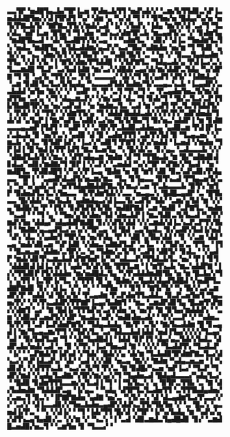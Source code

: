 ▃▃▜▛▝▅▟█▜▄▃▙▞▜▛▐▃▅▝▛▟▅▃▙▜▜▝▅▟▚▟▞▞▝▃▆▞▙▜▜▟▊▃▚▛▐▃▅▟▟▟█▜▅▞▞▟▐▜▛▟▜▝▚▞▝▟▆▝▄▝▚▞▟▝▜▝▝▝▉▜▅▞▅▝█▟▄▞▚▞▅▝▅▜▞▛▇▃▙▜▞▝▇▛▇▃▜▜▞▞▆▟▞▃▟▝▐▞▝▞▙▟▚▝▐▟▄▝▆▞▛▞▟▝▃▞▜▝▜▃▞▟▃▝▅▛▐▃▅▝█▜▄▜▝▜▝▟▅▝▚▟▚▃▞▟▆▜▛▃▙▝▆▃▄▟▜▞▃▝▞▝▊▟▆▜▄▝▆▟█▜▙▃▟▝▝▟▞▜▃▟█▜▚▜▞▃▄▝▝▝▚▟▆▜▃▝▝▟▊▞▝▟▐▃▝▜▅▟▆▜▃▜▚▝▅▟▃▝▆▟█▜▄▝▄▜▟▃▟▟▆▞▄▃▛▞▚▃▞▜▙▞▚▟▇▟▅▝▅▞▆▝▜▝▜▟▊▝▄▜▞▞▄▝▚▃▝▟▆▞▙▜▝▞▅▜▙▞▛▝▃▝▚▟▊▜▙▜▝▃▝▝▅▝▞▝▉▃▃▜▄▟▄▟▆▝▜▜▄▝▞▟▝▞▙▝▐▝▇▜▞▟▆▞▛▜▟▟█▝▝▞▙▛▇▜▃▝▜▟▄▃▟▞▄▝▛▟▐▃▞▃▚▜▃▃▆▟█▝▜▃▛▝▃▞▙▟▐▟▇▝▆▞▃▞▞▟█▟▞▃▄▞▟▞▆▞▟▟▛▃▜▟▄▝▚▞▟▛▇▝▜▝▊▝▃▞▙▝▜▜▞▞▃▝▛▟▝▃▃▃▃▞▝▟▞▞▜▝▊▞▄▟▜▝▟▜▞▝▐▟▇▟▃▞▝▃▆▝▊▟▊▜▃▜▃▞▙▜▄▟▄▝▚▃▃▃▟▜▟▞▙▟▆▞▜▞▃▃▄▃▚▃▙▝▐▃▄▟▛▞▃▃▙▟▟▝▅▜▅▝▇▞▞▝▞▝▄▟▛▝▚▝▛▝▃▜▝▜▚▞▜▝▃▝▛▃▄▟▅▜▅▃▜▞▆▞▟▟▜▜▅▝▃▞▄▝▞▜▝▟▄▃▆▃▛▞▝▞▆▞▄▟▝▟▃▝▜▝▊▟▞▜▝▝█▞▃▜▃▞▃▛▐▜▙▜▙▟▉▜▛▞▅▝▅▞▃▟▚▟▝▝▅▝▆▟▆▃▜▃▝▃▟▝▆▝▃▟▜▝▛▃▜▃▜▜▟▟▜▞▚▝▛▟▞▝▟▝▜▜▞▝▞▟▆▜▜▞▄▝▜▝▟▟▟▜▙▟▟▃▟▞▞▞▛▞▛▞▚▟▛▟▅▟▞▜▟▞▟▝▄▜▄▛▐▝▇▞▚▟▜▃▚▟▉▞▃▞▅▞▜▞▙▜▙▞▜▝▉▞▅▃▚▟▟▛▐▝▆▝▊▟▇▃▃▃▄▃▅▛▐▜▟▜▝▝▚▟▛▝▞▝▃▜▛▞▛▃▙▟▉▃▟▟▅▃▄▝▄▟▉▃▆▝▛▟▐▛▐▃▞▃▙▃▙▝▉▝▅▞▛▃▚▝▄▟▉▝▟▝▉▝▃▟▅▜▜▜▝▃▙▜▚▜▟▝▉▝▜▃▄▃▅▞▝▞▆▃▙▝▄▜▃▝▉▜▟▛▐▟▚▝▐▃▞▞▚▟▊▜▝▛▇▜▝▟▚▞▅▟▟▝▐▃▅▟▝▞▆▟▅▝▜▛▐▟▐▝█▝▆▟▐▞▛▛▐▟▜▝▇▃▜▃▅▜▄▝▚▝█▞▟▞▃▝▊▞▄▃▝▃▟▃▃▃▙▝▞▞▝▟▇▟▜▃▙▜▞▞▆▃▚▝▟▜▚▟▄▃▆▝▆▟▆▝▟▝▜▝▜▜▙▃▙▝▆▝█▞▚▟▇▟▊▟▊▟▃▞▚▟▊▞▆▟▇▞▜▝▉▛▐▝▞▃▛▞▝▃▅▟▟▝▚▞▞▜▛▝▚▛▇▞▞▜▄▟▝▝▅▝▆▟█▜▃▝▛▟▉▟█▜▝▞▚▞▞▛▐▃▄▝█▟▆▝▅▝▉▝▆▜▝▟▊▝▉▃▚▟▚▟▊▞▛▟▄▃▃▝▜▛▐▝▝▃▄▟▛▟▃▟▜▞▅▃▆▞▆▃▝▜▃▝▊▜▄▃▃▝▉▜▚▃▟▝▛▜▄▃▅▜▞▃▚▝▚▞▚▞▄▟▞▃▛▝▅▜▜▟▄▟▇▟▟▛▇▃▜▞▆▃▞▃▅▝▛▃▙▃▃▃▙▝▉▜▚▝▆▜▛▝▉▟▅▟▜▃▜▃▚▜▅▃▃▝▜▞▛▟▆▜▟▞▞▃▃▝▅▃▄▃▚▝█▟█▃▄▟▛▝▃▝█▜▙▃▃▝█▞▟▟▞▝▅▞▙▃▙▝▄▟▆▟▄▃▞▟▐▃▃▜▞▃▟▜▞▜▟▞▝▃▆▞▄▜▟▝▆▝▞▞▄▝█▟█▞▅▝▛▝▐▜▞▝▊▟▜▟▜▞▙▜▙▝▅▟█▛▇▟▝▃▆▝▆▟▉▝▃▛▇▜▃▝▅▟▆▝▚▃▟▝▝▝▜▝▄▝▝▜▅▞▄▜▞▟▅▞▜▟▝▟▅▃▙▛▐▝▆▃▜▟▊▃▜▞▙▃▟▝▚▞▛▞▆▟▚▜▅▝▟▟▄▞▚▟▄▟▟▛▇▟█▝▊▞▞▟▜▞▟▟▝▞▞▃▆▟▞▟▐▃▚▃▛▃▛▜▚▜▙▟▝▝▇▟▇▞▄▃▄▟▜▃▞▃▚▞▞▜▛▃▄▝▟▝█▟▝▃▄▜▄▟▃▝▊▞▄▟▛▞▙▟▐▞▅▟▝▟▚▝▟▃▝▞▄▟▅▜▝▜▛▞▅▝▅▞▛▟▄▝▛▝▝▟█▝▄▜▙▞▟▟▝▝▊▝▞▃▆▝▟▟▝▃▄▝▅▟▞▟▊▃▅▝▚▛▐▟▊▝▞▟▅▃▚▟▇▟▜▃▛▝▃▜▃▝▝▞▜▟▚▞▃▝▛▜▃▝▐▜▝▝█▃▅▃▅▝▟▟▆▞▃▜▛▞▃▝▅▝▜▟▆▞▃▜▞▜▝▃▟▜▝▟▉▜▞▝▊▟▃▝▝▞▄▟▛▝▆▟▞▟▊▜▚▃▆▃▙▟▚▛▇▜▅▛▐▞▚▞▚▟▃▃▛▞▜▜▟▃▙▜▃▝▅▞▝▛▐▝▊▜▝▟▟▟▊▟▐▟▐▃▚▛▐▝▄▟▞▜▞▟▚▜▙▝█▜▜▃▆▝▐▝▆▜▚▃▙▝▆▃▚▟▟▛▇▝▐▞▞▜▜▟▊▛▐▜▞▟▟▟▅▝▆▞▅▟█▟▃▜▄▝▚▜▚▟▟▟▆▟▉▜▙▝▅▝▆▝█▃▙▞▞▜▚▝▄▜▜▝▐▃▜▛▐▞▜▃▝▞▜▜▜▝█▝▄▝█▟▆▞▃▜▄▟▞▟▄▟▜▟█▟▝▞▅▟▛▜▃▟▇▛▇▟▊▝▊▞▝▟▐▃▝▞▚▝▚▝▝▝▜▜▅▝▝▝▊▜▝▝▇▜▞▜▞▝▚▝█▞▞▃▞▃▆▟▛▞▛▝▚▟▟▝▟▝█▞▄▜▞▝▛▃▄▟▆▝▛▃▛▟▅▜▜▃▟▟▃▝▉▃▛▃▅▜▅▜▝▜▄▃▅▞▛▞▝▞▚▜▚▃▟▟▛▞▛▛▇▛▐▃▄▞▙▟▇▜▝▝▆▃▝▃▆▟▛▟▊▜▄▝█▃▆▜▚▛▇▞▞▟▆▜▝▃▞▝▇▝█▟▐▞▜▜▜▟▚▞▃▞▛▟▅▝▄▝▅▞▛▝▇▝▉▜▄▞▆▟▟▟▚▝▝▃▆▝▞▟▉▃▛▃▅▟▜▞▞▟▛▝▆▃▟▃▚▟▚▝▅▟▊▟▅▃▟▞▝▝▛▞▃▃▛▝▞▝▚▟▅▃▜▞▛▞▜▝▃▛▐▃▛▟▅▛▇▜▞▝▜▟▄▃▙▟▄▝▇▞▛▝▃▜▞▝▇▞▙▃▟▟▆▝█▝▊▃▄▟▐▝▆▞▜▃▄▃▆▞▛▜▝▞▜▟▚▜▃▝▃▞▜▟▃▃▙▟▐▟▟▝▅▟▐▜▄▞▞▞▞▞▜▃▄▞▚▟▝▝▉▞▙▟▜▃▆▝▜▝▝▟▞▜▄▟█▟▐▝▐▟▟▝▊▛▐▜▝▟▄▞▄▃▜▟▞▞▙▟▃▝▟▟▛▃▙▞▅▟▞▃▟▝▃▝▉▝▞▜▚▝▐▃▞▜▅▃▟▝▇▝▝▞▞▞▝▜▃▟▟▜▚▝▜▃▟▃▛▝▐▞▝▝▃▛▇▟▞▛▐▟▚▟▝▞▜▟▞▝█▟▞▞▄▝▟▞▆▝▜▃▙▟▉▜▛▟▆▛▇▃▜▃▞▟▚▃▞▞▚▛▐▟▃▟▚▞▝▟▞▝▄▟▝▞▞▟▊▝▅▃▄▝▇▞▞▝▇▟▆▝▚▟▄▃▅▃▅▝▐▝▚▟▊▟▚▝▞▟▜▜▚▃▙▝▚▃▞▃▜▞▜▝▛▞▃▝▇▝▉▟█▞▚▃▅▝▅▛▐▃▞▝▜▃▛▝▜▟▛▞▆▟▝▞▄▟▄▜▃▟▇▞▚▜▛▞▆▞▄▞▞▜▝▜▄▟▅▃▟▝█▟▄▟▃▃▃▞▚▟▄▜▃▞▝▝█▟▉▝▊▟▆▜▜▜▃▃▆▞▄▜▃▟▐▝▜▝▐▝▜▞▙▃▚▝▄▝▉▜▛▃▜▜▙▝▃▝▇▝▟▞▙▟▅▟▆▝▜▟▟▟▛▃▄▝▐▞▄▃▝▝▚▟▄▝▟▜▛▜▃▜▃▟▅▜▜▝▃▜▜▜▙▟▄▟▅▞▞▃▅▃▜▝▉▃▚▝▐▛▇▛▇▟▅▝▄▟▇▝▅▞▃▝▚▜▞▃▚▝▟▝▟▃▄▟▆▜▃▞▛▃▃▞▞▞▝▃▞▞▝▟▐▃▃▟▊▞▞▜▅▃▙▟▅▃▄▟▛▞▟▟▚▃▜▜▞▜▙▜▅▝▞▝▃▝█▃▚▝▄▃▅▟▐▞▛▃▝▝▚▝▞▟▐▞▝▝▜▝▐▟▞▜▜▝█▞▟▝▞▜▛▝▐▞▚▞▙▟▄▝▆▝▚▟▚▞▄▞▟▜▚▃▄▜▄▟▊▞▃▝▞▞▆▝▞▝▚▃▚▝▐▝▃▟▝▟▉▃▆▟▃▜▄▟█▟▊▝▊▞▝▃▆▟█▃▅▟▉▞▅▃▜▝▝▃▆▜▅▝▊▝▜▃▃▞▝
